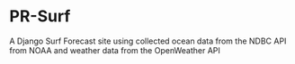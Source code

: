 # PR-Surf
A Django Surf Forecast site using collected ocean data from the NDBC API from NOAA and weather data from the OpenWeather API
